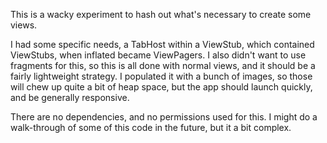 This is a wacky experiment to hash out what's necessary to create some views. 

I had some specific needs, a TabHost within a ViewStub, which contained ViewStubs, when
inflated became ViewPagers. I also didn't want to use fragments for this, so this is all
done with normal views, and it should be a fairly lightweight strategy. I populated it 
with a bunch of images, so those will chew up quite a bit of heap space, but the app should 
launch quickly, and be generally responsive. 

There are no dependencies, and no permissions used for this. I might do a walk-through of some
of this code in the future, but it a bit complex. 
